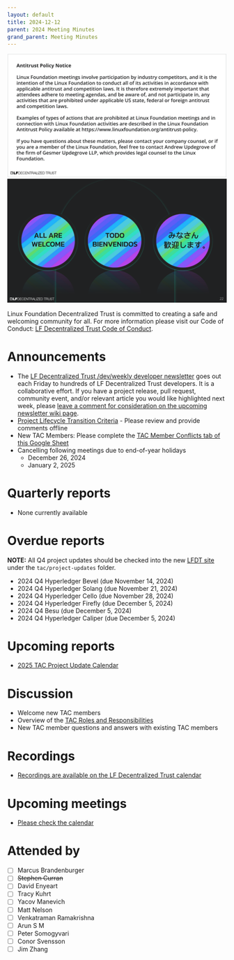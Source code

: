 ```yaml
---
layout: default
title: 2024-12-12
parent: 2024 Meeting Minutes
grand_parent: Meeting Minutes
---
```


![Antitrust Policy Notice](../images/antitrust-policy-notice.png "Antitrust Policy Notice")
![All are Welcome in the LF Decentralized Trust Community](../images/all-are-welcome.png "All are Welcome in the LF Decentralized Trust Community")

Linux Foundation Decentralized Trust is committed to creating a safe and welcoming community for all. For more information please visit our Code of Conduct: [LF Decentralized Trust Code of Conduct](../../governing-documents/code-of-conduct).

# Announcements
- The [LF Decentralized Trust /dev/weekly developer newsletter](https://lf-hyperledger.atlassian.net/wiki/spaces/DR/pages/17170445/dev+weekly+Newsletter) goes out each Friday to hundreds of LF Decentralized Trust developers. It is a collaborative effort. If you have a project release, pull request, community event, and/or relevant article you would like highlighted next week, please [leave a comment for consideration on the upcoming newsletter wiki page](https://lf-hyperledger.atlassian.net/wiki/spaces/DR/pages/17172152/2024).
- [Project Lifecycle Transition Criteria](https://github.com/LF-Decentralized-Trust/governance/pull/79) - Please review and provide comments offline
- New TAC Members: Please complete the [TAC Member Conflicts tab of this Google Sheet](https://docs.google.com/spreadsheets/d/15qOZQdmwIOg4IKw3YYNwF6QB1UGKxpRagE1tPIrfty8/edit?usp=sharing)
- Cancelling following meetings due to end-of-year holidays
    - December 26, 2024
    - January 2, 2025

# Quarterly reports

- None currently available

# Overdue reports
**NOTE:** All Q4 project updates should be checked into the new [LFDT site](https://github.com/lf-decentralized-trust/governance) under the `tac/project-updates` folder.

- 2024 Q4 Hyperledger Bevel (due November 14, 2024)
- 2024 Q4 Hyperledger Solang (due November 21, 2024)
- 2024 Q4 Hyperledger Cello (due November 28, 2024)
- 2024 Q4 Hyperledger Firefly (due December 5, 2024)
- 2024 Q4 Besu (due December 5, 2024)
- 2024 Q4 Hyperledger Caliper (due December 5, 2024)

# Upcoming reports

- [2025 TAC Project Update Calendar](../../project-updates/2025/2025-schedule)

# Discussion
- Welcome new TAC members
- Overview of the [TAC Roles and Responsibilities](../../member-info/tac-responsibilities.md)
- New TAC member questions and answers with existing TAC members

# Recordings
- [Recordings are available on the LF Decentralized Trust calendar](https://zoom-lfx.platform.linuxfoundation.org/meetings/lf-decentralized-trust)

# Upcoming meetings
- [Please check the calendar](https://zoom-lfx.platform.linuxfoundation.org/meetings/lf-decentralized-trust)

# Attended by

- [ ] Marcus Brandenburger
- [ ] ~~Stephen Curran~~
- [ ] David Enyeart
- [ ] Tracy Kuhrt
- [ ] Yacov Manevich
- [ ] Matt Nelson
- [ ] Venkatraman Ramakrishna
- [ ] Arun S M
- [ ] Peter Somogyvari
- [ ] Conor Svensson
- [ ] Jim Zhang

